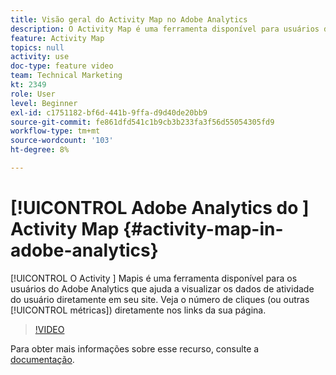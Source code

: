 ```yaml
---
title: Visão geral do Activity Map no Adobe Analytics
description: O Activity Map é uma ferramenta disponível para usuários do Adobe Analytics que ajuda a visualizar dados de atividade do usuário diretamente em seu site. Veja o número de cliques (ou outras métricas) diretamente nos links da sua página.
feature: Activity Map
topics: null
activity: use
doc-type: feature video
team: Technical Marketing
kt: 2349
role: User
level: Beginner
exl-id: c1751182-bf6d-441b-9ffa-d9d40de20bb9
source-git-commit: fe861dfd541c1b9cb3b233fa3f56d55054305fd9
workflow-type: tm+mt
source-wordcount: '103'
ht-degree: 8%

---
```


# [!UICONTROL Adobe Analytics do ] Activity Map {#activity-map-in-adobe-analytics}

[!UICONTROL O Activity ] Mapis é uma ferramenta disponível para os usuários do Adobe Analytics que ajuda a visualizar os dados de atividade do usuário diretamente em seu site. Veja o número de cliques (ou outras [!UICONTROL métricas]) diretamente nos links da sua página.

>[!VIDEO](https://video.tv.adobe.com/v/25451/?quality=12)

Para obter mais informações sobre esse recurso, consulte a [documentação](https://experienceleague.adobe.com/docs/analytics/analyze/activity-map/activity-map.html?lang=en).
